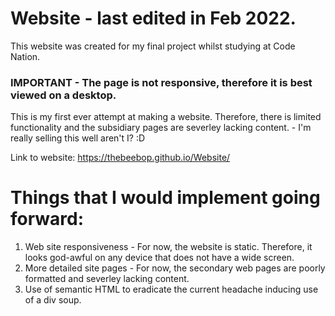 # Website - last edited in Feb 2022.
This website was created for my final project whilst studying at Code Nation.

### IMPORTANT - The page is not responsive, therefore it is best viewed on a desktop.
This is my first ever attempt at making a website. Therefore, there is limited functionality and the subsidiary pages are severley lacking content. - I'm really selling this well aren't I? :D

Link to website: https://thebeebop.github.io/Website/

# Things that I would implement going forward:
1. Web site responsiveness - For now, the website is static. Therefore, it looks god-awful on any device that does not have a wide screen.
2. More detailed site pages - For now, the secondary web pages are poorly formatted and severley lacking content.
3. Use of semantic HTML to eradicate the current headache inducing use of a div soup.  
